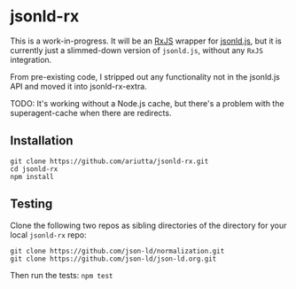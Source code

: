 # jsonld-rx

This is a work-in-progress. It will be an [RxJS](https://github.com/Reactive-Extensions/RxJS) wrapper for [jsonld.js](https://github.com/digitalbazaar/jsonld.js), but it is currently just a slimmed-down version of `jsonld.js`, without any `RxJS` integration.

From pre-existing code, I stripped out any functionality not in the jsonld.js API and moved it into jsonld-rx-extra.

TODO: It's working without a Node.js cache, but there's a problem with the superagent-cache when there are redirects.

## Installation

```
git clone https://github.com/ariutta/jsonld-rx.git
cd jsonld-rx
npm install
```

## Testing

Clone the following two repos as sibling directories of the directory for your local `jsonld-rx` repo:

```
git clone https://github.com/json-ld/normalization.git
git clone https://github.com/json-ld/json-ld.org.git
```

Then run the tests: `npm test`
